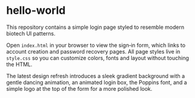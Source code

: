 # hello-world

This repository contains a simple login page styled to resemble modern biotech UI patterns.

Open `index.html` in your browser to view the sign‑in form, which links to account creation and password recovery pages.
All page styles live in `style.css` so you can customize colors, fonts and layout without touching the HTML.

The latest design refresh introduces a sleek gradient background with a gentle dancing animation, an animated login box, the Poppins font, and a simple logo at the top of the form for a more polished look.
